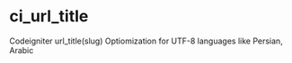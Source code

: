 ci_url_title
============

Codeigniter url_title(slug) Optiomization for UTF-8 languages like Persian, Arabic
